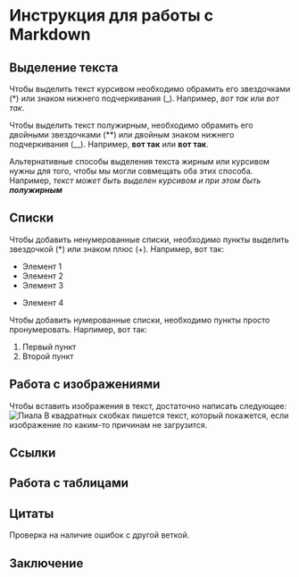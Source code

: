 # Инструкция для работы с Markdown

## Выделение текста

Чтобы выделить текст курсивом необходимо обрамить его звездочками (*) или знаком нижнего подчеркивания (_). Например, *вот так* или _вот так_.

Чтобы выделить текст полужирным, необходимо обрамить его двойными звездочками (**) или двойным знаком нижнего подчеркивания (__). Например, **вот так** или __вот так__.

Альтернативные способы выделения текста жирным или курсивом нужны для того, чтобы мы могли совмещать оба этих способа. Например, _текст может быть выделен курсивом и при этом быть **полужирным**_

## Списки

Чтобы добавить ненумерованные списки, необходимо пункты выделить звездочкой (*) или знаком плюс (+).
Например, вот так:
* Элемент 1
* Элемент 2
* Элемент 3
+ Элемент 4

Чтобы добавить нумерованные списки, необходимо пункты просто пронумеровать.
Нарпимер, вот так:
1. Первый пункт
2. Второй пункт

## Работа с изображениями

Чтобы вставить изображения в текст, достаточно написать следующее:
![Пиала](Ru.jpg_640x640.webp)
В квадратных скобках пишется текст, который покажется, если изображение по каким-то причинам не загрузится.

## Ссылки

## Работа с таблицами

## Цитаты

Проверка на наличие ошибок с другой веткой.

## Заключение